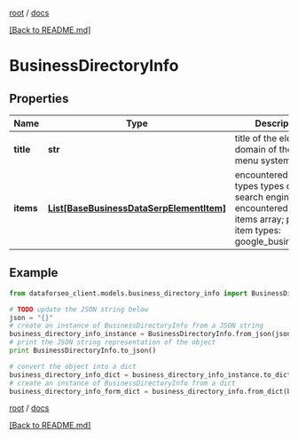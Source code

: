 [root](./../ "root") / [docs](./ "docs")

[[Back to README.md]](./../README.md "[Back to README.md]")

# BusinessDirectoryInfo

## Properties

Name | Type | Description | Notes
------------ | ------------- | ------------- | -------------
**title** | **str** | title of the element domain of the online menu system | [optional]
**items** | [**List[BaseBusinessDataSerpElementItem]**](BaseBusinessDataSerpElementItem.md) | encountered item types types of search engine results encountered in the items array; possible item types: google_business_info | [optional]

## Example

```python
from dataforseo_client.models.business_directory_info import BusinessDirectoryInfo

# TODO update the JSON string below
json = "{}"
# create an instance of BusinessDirectoryInfo from a JSON string
business_directory_info_instance = BusinessDirectoryInfo.from_json(json)
# print the JSON string representation of the object
print BusinessDirectoryInfo.to_json()

# convert the object into a dict
business_directory_info_dict = business_directory_info_instance.to_dict()
# create an instance of BusinessDirectoryInfo from a dict
business_directory_info_form_dict = business_directory_info.from_dict(business_directory_info_dict)
```

  

[root](./../ "root") / [docs](./ "docs")

[[Back to README.md]](./../README.md "[Back to README.md]")
